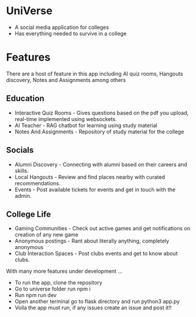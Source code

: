 # UniVerse
- A social media application for colleges
- Has everything needed to survive in a college
  
# Features
There are a host of feature in this app including AI quiz rooms, Hangouts discovery, Notes and Assignments among others

## Education
- Interactive Quiz Rooms - Gives questions based on the pdf you upload, real-time implemented using websockets.
- AI Teacher - RAG chatbot for learning using study material 
- Notes And Assignments - Repository of study material for the college
  
## Socials
- Alumni Discovery - Connecting with alumni based on their careers and skills.
- Local Hangouts - Review and find places nearby with curated recommendations.
- Events - Post available tickets for events and get in touch with the admin.
  
## College Life
- Gaming Communities - Check out active games and get notifications on creation of any new game
- Anonymous postings - Rant about literally anything, completely anonymous
- Club Interaction Spaces - Post clubs events and get to know about clubs.

With many more features under development ...

- To run the app, clone the repository
- Go to universe folder run npm i
- Run npm run dev
- Open another terminal go to flask directory and run python3 app.py
- Voila the app must run, if any issues create an issue and post it!!
